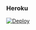 

### Heroku
[![Deploy](https://www.herokucdn.com/deploy/button.svg)](https://dashboard.heroku.com/new?button-url=https://github.com/DX-MODS/Automato&template=https://github.com/DX-MODS/Automato.git)
